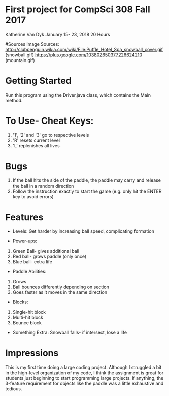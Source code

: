 # First project for CompSci 308 Fall 2017
Katherine Van Dyk
January 15- 23, 2018
20 Hours

#Sources 
Image Sources:
http://clubpenguin.wikia.com/wiki/File:Puffle_Hotel_Spa_snowball_cover.gif (snowball.gif)
https://plus.google.com/103802650377226624210 (mountain.gif)

# Getting Started
Run this program using the Driver.java class, which contains the Main method. 

# To Use- Cheat Keys:
1. '1', '2' and '3' go to respective levels
2. 'R' resets current level
3. 'L' replenishes all lives

# Bugs
1. If the ball hits the side of the paddle, the paddle may carry and release the ball in a random direction
2. Follow the instruction exactly to start the game (e.g. only hit the ENTER key to avoid errors)

# Features 
* Levels: Get harder by increasing ball speed, complicating formation

* Power-ups:
1. Green Ball- gives additional ball
2. Red ball- grows paddle (only once)
3. Blue ball- extra life

* Paddle Abilities:
1. Grows
2. Ball bounces differently depending on section
3. Goes faster as it moves in the same direction

* Blocks:
1. Single-hit block
2. Multi-hit block
3. Bounce block

* Something Extra: Snowball falls- if intersect, lose a life

# Impressions
This is my first time doing a large coding project. Although I struggled a bit in the high-level organization of my code, I think the assignment is great for students just beginning to start programming large projects. If anything, the 3-feature requirement for objects like the paddle was a little exhaustive and tedious. 




